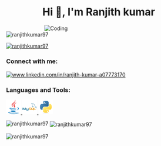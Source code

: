 
<h1 align="center">Hi 👋, I'm Ranjith kumar</h1>

<img align="right" alt="Coding" width="400" src="https://cdn1.iconfinder.com/data/icons/business-characters-2/66/78-512.png" >

<p align="left"> <img src="https://komarev.com/ghpvc/?username=ranjithkumar97&label=Profile%20views&color=0e75b6&style=flat" alt="ranjithkumar97" /> </p>

<p align="left"> <a href="https://github.com/ryo-ma/github-profile-trophy"><img src="https://github-profile-trophy.vercel.app/?username=ranjithkumar97" alt="ranjithkumar97" /></a> </p>

<h3 align="left">Connect with me:</h3>
<p align="left">
<a href="https://www.linkedin.com/in/ranjith-kumar-a07773170" target="blank"><img align="center" src="https://raw.githubusercontent.com/rahuldkjain/github-profile-readme-generator/master/src/images/icons/Social/linked-in-alt.svg" alt="www.linkedin.com/in/ranjith-kumar-a07773170" height="30" width="40" /></a>
</p>
<h3 align="left">Languages and Tools:</h3>
<p align="left"> <a href="https://www.java.com" target="_blank" rel="noreferrer"> <img src="https://raw.githubusercontent.com/devicons/devicon/master/icons/java/java-original.svg" alt="java" width="40" height="40"/> </a> <a href="https://www.mysql.com/" target="_blank" rel="noreferrer"> <img 
src="https://raw.githubusercontent.com/devicons/devicon/master/icons/mysql/mysql-original-wordmark.svg" alt="mysql" width="40" height="40"/> </a> <a href="https://www.python.org" target="_blank" rel="noreferrer"> <img src="https://raw.githubusercontent.com/devicons/devicon/master/icons/python/python-original.svg" 
alt="python" width="40" height="40"/> </a> </p>


<p><img align="left" src="https://github-readme-stats.vercel.app/api/top-langs?username=ranjithkumar97&show_icons=true&locale=en&layout=compact" alt="ranjithkumar97" /></p>




<p>&nbsp;<img align="center" src="https://github-readme-stats.vercel.app/api?username=ranjithkumar97&show_icons=true&locale=en" alt="ranjithkumar97" /></p>

<p><img align="center" src="https://github-readme-streak-stats.herokuapp.com/?user=ranjithkumar97&" alt="ranjithkumar97" /></p>
